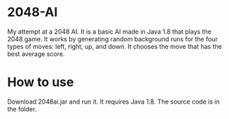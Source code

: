 # 2048-AI
My attempt at a 2048 AI. It is a basic AI made in Java 1.8 that plays the 2048 game.
It works by generating random background runs for the four types of moves: left, right, up, and down.
It chooses the move that has the best average score.

# How to use
Download 2048ai.jar and run it. It requires Java 1.8.
The source code is in the folder.
